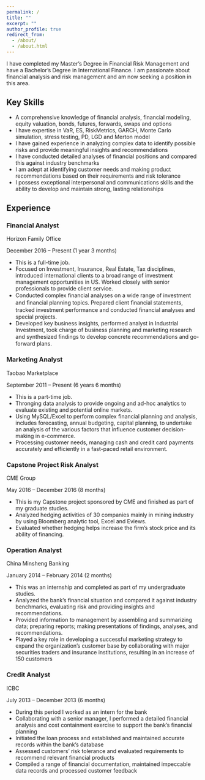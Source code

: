 ```yaml
---
permalink: /
title: ""
excerpt: ""
author_profile: true
redirect_from: 
  - /about/
  - /about.html
---
```


I have completed my Master’s Degree in Financial Risk Management and have a Bachelor’s Degree in International Finance. I am passionate about financial analysis and risk management and am now seeking a position in this area.

Key Skills
------

* A comprehensive knowledge of financial analysis, financial modeling, equity valuation, bonds, futures, forwards, swaps and options
* I have expertise in VaR, ES, RiskMetrics, GARCH, Monte Carlo simulation, stress testing, PD, LGD and Merton model
* I have gained experience in analyzing complex data to identify possible risks and provide meaningful insights and recommendations
* I have conducted detailed analyses of financial positions and compared this against industry benchmarks
* I am adept at identifying customer needs and making product recommendations based on their requirements and risk tolerance
* I possess exceptional interpersonal and communications skills and the ability to develop and maintain strong, lasting relationships


Experience
------

### Financial Analyst

Horizon Family Office  

December 2016 – Present (1 year 3 months)
* This is a full-time job.
* Focused on Investment, Insurance, Real Estate, Tax disciplines, introduced international clients to a broad range of investment management opportunities in US. Worked closely with senior professionals to provide client service.
* Conducted complex ﬁnancial analyses on a wide range of investment and ﬁnancial planning topics. Prepared client ﬁnancial statements, tracked investment performance and conducted ﬁnancial analyses and special projects. 
* Developed key business insights, performed analyst in Industrial Investment, took charge of business planning and marketing research and synthesized ﬁndings to develop concrete recommendations and go-forward plans.

### Marketing Analyst

Taobao Marketplace

September 2011 – Present (6 years 6 months)
* This is a part-time job.
* Thronging data analysis to provide ongoing and ad-hoc analytics to evaluate existing and potential online markets.
* Using MySQL/Excel to perform complex financial planning and analysis, includes forecasting, annual budgeting, capital planning, to undertake an analysis of the various factors that influence customer decision-making in e-commerce. 
* Processing customer needs, managing cash and credit card payments accurately and efficiently in a fast-paced retail environment.

### Capstone Project Risk Analyst

CME Group

May 2016 – December 2016 (8 months)
* This is my Capstone project sponsored by CME and finished as part of my graduate studies.
* Analyzed hedging activities of 30 companies mainly in mining industry by using Bloomberg analytic tool, Excel and Eviews.
* Evaluated whether hedging helps increase the firm’s stock price and its ability of financing.

### Operation Analyst

China Minsheng Banking

January 2014 – February 2014 (2 months)
* This was an internship and completed as part of my undergraduate studies.
* Analyzed the bank’s financial situation and compared it against industry benchmarks, evaluating risk and providing insights and recommendations.
* Provided information to management by assembling and summarizing data; preparing reports; making presentations of findings, analyses, and recommendations.
* Played a key role in developing a successful marketing strategy to expand the organization’s customer base by collaborating with major securities traders and insurance institutions, resulting in an increase of 150 customers

### Credit Analyst

ICBC

July 2013 – December 2013 (6 months)
* During this period I worked as an intern for the bank
* Collaborating with a senior manager, I performed a detailed financial analysis and cost containment exercise to support the bank’s financial planning 
* Initiated the loan process and established and maintained accurate records within the bank’s database
* Assessed customers’ risk tolerance and evaluated requirements to recommend relevant financial products
* Compiled a range of financial documentation, maintained impeccable data records and processed customer feedback
